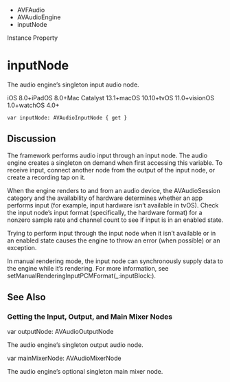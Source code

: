 

- AVFAudio
- AVAudioEngine
-  inputNode 

Instance Property

# inputNode

The audio engine’s singleton input audio node.

iOS 8.0+iPadOS 8.0+Mac Catalyst 13.1+macOS 10.10+tvOS 11.0+visionOS 1.0+watchOS 4.0+

``` source
var inputNode: AVAudioInputNode { get }
```

## Discussion

The framework performs audio input through an input node. The audio engine creates a singleton on demand when first accessing this variable. To receive input, connect another node from the output of the input node, or create a recording tap on it.

When the engine renders to and from an audio device, the AVAudioSession category and the availability of hardware determines whether an app performs input (for example, input hardware isn’t available in tvOS). Check the input node’s input format (specifically, the hardware format) for a nonzero sample rate and channel count to see if input is in an enabled state.

Trying to perform input through the input node when it isn’t available or in an enabled state causes the engine to throw an error (when possible) or an exception.

In manual rendering mode, the input node can synchronously supply data to the engine while it’s rendering. For more information, see setManualRenderingInputPCMFormat(_:inputBlock:).

## See Also

### Getting the Input, Output, and Main Mixer Nodes

var outputNode: AVAudioOutputNode

The audio engine’s singleton output audio node.

var mainMixerNode: AVAudioMixerNode

The audio engine’s optional singleton main mixer node.

